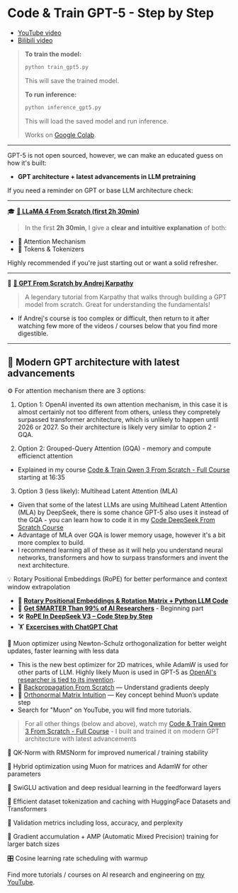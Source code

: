 # Code & Train GPT-5 - Step by Step

- [YouTube video](https://youtu.be/xzCJpWliUE0)
- [Bilibili video](https://www.bilibili.com/video/BV1yft6zGErW/)

> **To train the model:**
> 
> ```bash
> python train_gpt5.py
> ```
> This will save the trained model.
>
> **To run inference:**
>
> ```bash
> python inference_gpt5.py
> ```
> This will load the saved model and run inference.
>
> Works on [Google Colab](https://colab.research.google.com/drive/1Ga4Dfy-MdxZLiOQcGH00z1-9wms0zrse?usp=sharing).

---

GPT-5 is not open sourced, however, we can make an educated guess on how it's built:
- **GPT architecture + latest advancements in LLM pretraining**

If you need a reminder on GPT or base LLM architecture check:

---

🎓 **[🦙 LLaMA 4 From Scratch (first 2h 30min)](https://youtu.be/wcDV3l4CD14)**

> In the first **2h 30min**, I give a **clear and intuitive explanation** of both:

* 🧠 Attention Mechanism
* 🧩 Tokens & Tokenizers

Highly recommended if you're just starting out or want a solid refresher.

---

🎥 **[📘 GPT From Scratch by Andrej Karpathy](https://youtu.be/kCc8FmEb1nY)**

> A legendary tutorial from Karpathy that walks through building a GPT model from scratch. Great for understanding the fundamentals!
- If Andrej's course is too complex or difficult, then return to it after watching few more of the videos / courses below that you find more digestible.

---

## 🧠 Modern GPT architecture with latest advancements

⚙️ For attention mechanism there are 3 options:
1. Option 1: OpenAI invented its own attention mechanism, in this case it is almost certainly not too different from others, unless they compretely surpassed transformer architecture, which is unlikely to happen until 2026 or 2027. So their architecture is likely very similar to option 2 - GQA.

2. Option 2: Grouped-Query Attention (GQA) - memory and compute efficienct attention
- Explained in my course [Code & Train Qwen 3 From Scratch - Full Course](https://youtu.be/wM-KP_wNAeY) starting at 16:35

3. Option 3 (less likely): Multihead Latent Attention (MLA)
- Given that some of the latest LLMs are using Multihead Latent Attention (MLA) by DeepSeek, there is some chance GPT-5 also uses it instead of the GQA - you can learn how to code it in my [Code DeepSeek From Scratch Course](https://youtu.be/TfEG0TwueTs)
- Advantage of MLA over GQA is lower memory usage, however it's a bit more complex to build.
- I recommend learning all of these as it will help you understand neural networks, transformers and how to surpass transformers and invent the next architecture. 

💡 Rotary Positional Embeddings (RoPE) for better performance and context window extrapolation
- 📌 **[Rotary Positional Embeddings & Rotation Matrix + Python LLM Code](https://youtu.be/wiJ-OU-URYg)**
- 🧠 **[Get SMARTER Than 99% of AI Researchers](https://youtu.be/X0JryI85hL0)** - Beginning part
- 🛠️ **[RoPE In DeepSeek V3 – Code Step by Step](https://youtu.be/Rs9tLDSMUkM)**
- 🏋️ **[Excercises with ChatGPT Chat](https://chatgpt.com/share/68945a01-8d48-8002-8cf0-04b7f6db744b)**

🚀 Muon optimizer using Newton-Schulz orthogonalization for better weight updates, faster learning with less data
- This is the new best optimizer for 2D matrices, while AdamW is used for other parts of LLM. Highly likely Muon is used in GPT-5 as [OpenAI's researcher is tied to its invention](https://kellerjordan.github.io/posts/muon/).
- 🔁 [Backpropagation From Scratch](https://youtu.be/W8g1hvW4Wic) — Understand gradients deeply
- 🧠 [Orthonormal Matrix Intuition](https://youtu.be/FbYRZpBgFz4) — Key concept behind Muon’s update step
- Search for "Muon" on YouTube, you will find more tutorials.

> For all other things (below and above), watch my [Code & Train Qwen 3 From Scratch - Full Course](https://youtu.be/wM-KP_wNAeY) - I built and trained it on modern GPT architecture with latest advancements

📐 QK-Norm with RMSNorm for improved numerical / training stability

🔁 Hybrid optimization using Muon for matrices and AdamW for other parameters

🔄 SwiGLU activation and deep residual learning in the feedforward layers

🔢 Efficient dataset tokenization and caching with HuggingFace Datasets and Transformers

🧪 Validation metrics including loss, accuracy, and perplexity

🧵 Gradient accumulation + AMP (Automatic Mixed Precision) training for larger batch sizes

🎛️ Cosine learning rate scheduling with warmup

Find more tutorials / courses on AI research and engineering on [my YouTube](https://www.youtube.com/channel/UC7XJj9pv_11a11FUxCMz15g).

